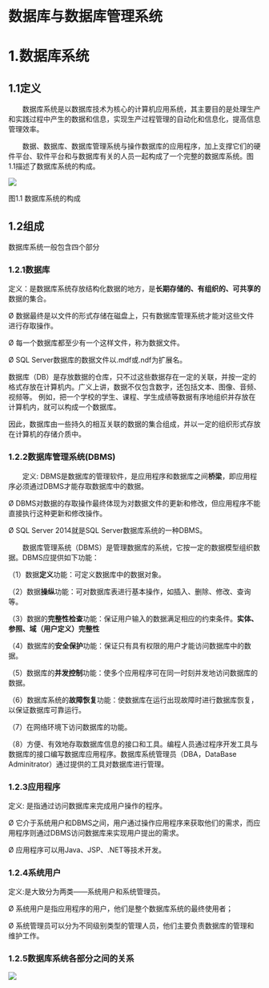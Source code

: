 # 数据库与数据库管理系统

# 1.数据库系统

## 1.1定义

　　数据库系统是以数据库技术为核心的计算机应用系统，其主要目的是处理生产和实践过程中产生的数据和信息，实现生产过程管理的自动化和信息化，提高信息管理效率。

　　数据、数据库、数据库管理系统与操作数据库的应用程序，加上支撑它们的硬件平台、软件平台和与数据库有关的人员一起构成了一个完整的数据库系统。图1.1描述了数据库系统的构成。

![](https://raw.githubusercontent.com/ZanderZhao/images/master/img2019/20191025232605.png)

图1.1 数据库系统的构成





## 1.2组成

数据库系统一般包含四个部分



### 1.2.1数据库

  定义：是数据库系统存放结构化数据的地方，是**长期存储的、有组织的、可共享的**数据的集合。

Ø 数据最终是以文件的形式存储在磁盘上，只有数据库管理系统才能对这些文件进行存取操作。

Ø 每一个数据库都至少有一个这样文件，称为数据文件。

Ø SQL Server数据库的数据文件以.mdf或.ndf为扩展名。

 

数据库（DB）是存放数据的仓库，只不过这些数据存在一定的关联，并按一定的格式存放在计算机内。广义上讲，数据不仅包含数字，还包括文本、图像、音频、视频等。
例如，把一个学校的学生、课程、学生成绩等数据有序地组织并存放在计算机内，就可以构成一个数据库。

因此，数据库由一些持久的相互关联的数据的集合组成，并以一定的组织形式存放在计算机的存储介质中。

 

 

### 1.2.2数据库管理系统(DBMS)

　　定义: DBMS是数据库的管理软件，是应用程序和数据库之间**桥梁**，即应用程序必须通过DBMS才能存取数据库中的数据。

Ø DBMS对数据的存取操作最终体现为对数据文件的更新和修改，但应用程序不能直接执行这种更新和修改操作。

Ø SQL Server 2014就是SQL Server数据库系统的一种DBMS。

 

　　数据库管理系统（DBMS）是管理数据库的系统，它按一定的数据模型组织数据。DBMS应提供如下功能：

（1）数据**定义**功能：可定义数据库中的数据对象。

（2）数据**操纵**功能：可对数据库表进行基本操作，如插入、删除、修改、查询等。

（3）数据的**完整性检查**功能：保证用户输入的数据满足相应的约束条件。**实体、参照、域（用户定义）完整性**

（4）数据库的**安全保护**功能：保证只有具有权限的用户才能访问数据库中的数据。

（5）数据库的**并发控制**功能：使多个应用程序可在同一时刻并发地访问数据库的数据。

（6）数据库系统的**故障恢复**功能：使数据库在运行出现故障时进行数据库恢复，以保证数据库可靠运行。

（7）在网络环境下访问数据库的功能。 

（8）方便、有效地存取数据库信息的接口和工具。编程人员通过程序开发工具与数据库的接口编写数据库应用程序。数据库系统管理员（DBA，DataBase Adminitrator）通过提供的工具对数据库进行管理。

 

 

### 1.2.3应用程序

定义: 是指通过访问数据库来完成用户操作的程序。

Ø 它介于系统用户和DBMS之间，用户通过操作应用程序来获取他们的需求，而应用程序则通过DBMS访问数据库来实现用户提出的需求。

Ø 应用程序可以用Java、JSP、.NET等技术开发。

 

 

### 1.2.4系统用户

  定义:是大致分为两类——系统用户和系统管理员。

Ø 系统用户是指应用程序的用户，他们是整个数据库系统的最终使用者；

Ø 系统管理员可以分为不同级别类型的管理人员，他们主要负责数据库的管理和维护工作。

 

 

### 1.2.5数据库系统各部分之间的关系

 ![](https://raw.githubusercontent.com/ZanderZhao/images/master/img2019/20191025232812.png)



 

 

